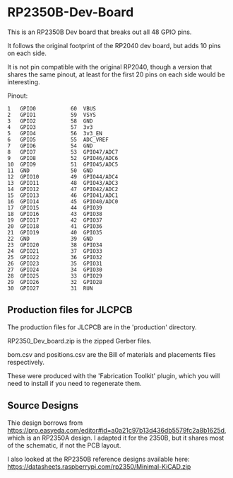 # RP2350B-Dev-Board

This is an RP2350B Dev board that breaks out all 48 GPIO pins.

It follows the original footprint of the RP2040 dev board, but adds 10 pins on each side.

It is not pin compatible with the original RP2040, though a version that shares the same pinout, at least for the first 20 pins on each side would be interesting.

Pinout:

```
1	GPIO0	        60	VBUS
2	GPIO1	        59	VSYS
3	GPIO2	        58	GND
4	GPIO3	        57	3v3
5	GPIO4	        56	3v3_EN
6	GPIO5	        55	ADC_VREF
7	GPIO6	        54	GND
8	GPIO7	        53	GPIO47/ADC7
9	GPIO8	        52	GPIO46/ADC6
10	GPIO9	        51	GPIO45/ADC5
11	GND	            50	GND
12	GPIO10	        49	GPIO44/ADC4
13	GPIO11	        48	GPIO43/ADC3
14	GPIO12	        47	GPIO42/ADC2
15	GPIO13	        46	GPIO41/ADC1
16	GPIO14	        45	GPIO40/ADC0
17	GPIO15	        44	GPIO39
18	GPIO16	        43	GPIO38
19	GPIO17	        42	GPIO37
20	GPIO18	        41	GPIO36
21	GPIO19	        40	GPIO35
22	GND	            39	GND
23	GPIO20	        38	GPIO34
24	GPIO21	        37	GPIO33
25	GPIO22	        36	GPIO32
26	GPIO23	        35	GPIO31
27	GPIO24	        34	GPIO30
28	GPIO25	        33	GPIO29
29	GPIO26	        32	GPIO28
30	GPIO27	        31	RUN
```

## Production files for JLCPCB

The production files for JLCPCB are in the 'production' directory.

RP2350_Dev_board.zip is the zipped Gerber files.

bom.csv and positions.csv are the Bill of materials and placements files respectively.

These were produced with the 'Fabrication Toolkit' plugin, which you will need to install if you need to regenerate them.

## Source Designs

Thie design borrows from https://pro.easyeda.com/editor#id=a0a21c97b13d436db5579fc2a8b1625d, which is an RP2350A design. I adapted it for the 2350B, but it shares most of the schematic, if not the PCB layout.

I also looked at the RP2350B reference designs available here: https://datasheets.raspberrypi.com/rp2350/Minimal-KiCAD.zip
